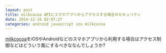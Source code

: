 ```yaml
---
layout: post
title: milkcocoa APIにスマホアプリからアクセスする場合のセキュリティ
date: 2014-12-16 02:07:27
categories: android javascript ios milkcocoa
---
```

<p><a href="https://mlkcca.com" rel="nofollow">milkcocoa</a>をiOSやAndroidなどのスマホアプリから利用する場合はアクセス制御などはどういう風にするべきななんでしょうか?</p>

